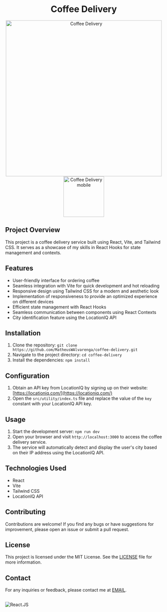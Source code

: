 <h1 align="center">Coffee Delivery</h1>

 <div align="center">
<img width="500" alt="Coffee Delivery" src="https://github.com/MatheusWAlvarenga/GeoMapX/assets/94935750/38162b6d-fdf5-4297-ac2c-486f57503a5c">
<img width="130" alt="Coffee Delivery mobile" src="https://github.com/MatheusWAlvarenga/toDo/assets/94935750/b4631844-fe96-4e21-a0b4-142fd6da60e7">
</div>

## Project Overview

This project is a coffee delivery service built using React, Vite, and Tailwind CSS. It serves as a showcase of my skills in React Hooks for state management and contexts.

## Features

- User-friendly interface for ordering coffee
- Seamless integration with Vite for quick development and hot reloading
- Responsive design using Tailwind CSS for a modern and aesthetic look
- Implementation of responsiveness to provide an optimized experience on different devices
- Efficient state management with React Hooks
- Seamless communication between components using React Contexts
- City identification feature using the LocationIQ API

## Installation

1. Clone the repository: `git clone https://github.com/MatheusWAlvarenga/coffee-delivery.git`
2. Navigate to the project directory: `cd coffee-delivery`
3. Install the dependencies: `npm install`

## Configuration

1. Obtain an API key from LocationIQ by signing up on their website: [https://locationiq.com/](https://locationiq.com/)
2. Open the `src/utility/index.ts` file and replace the value of the `key` constant with your LocationIQ API key.

## Usage

1. Start the development server: `npm run dev`
2. Open your browser and visit `http://localhost:3000` to access the coffee delivery service.
3. The service will automatically detect and display the user's city based on their IP address using the LocationIQ API.

## Technologies Used

- React
- Vite
- Tailwind CSS
- LocationIQ API

## Contributing

Contributions are welcome! If you find any bugs or have suggestions for improvement, please open an issue or submit a pull request.

## License

This project is licensed under the MIT License. See the [LICENSE](LICENSE) file for more information.

## Contact

For any inquiries or feedback, please contact me at [EMAIL](matheuswalvarenga@gmail.com).

##

![React.JS](https://img.shields.io/badge/React.JS-20232A?style=for-the-badge&logo=react&logoColor=61DAFB)
